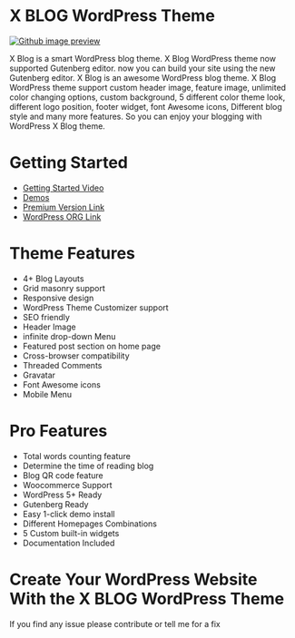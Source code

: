 # X BLOG WordPress Theme 

[![Github image preview](https://wpthemespace.com/wp-content/uploads/2018/09/screenshot-2.png)](https://wpthemespace.com/product/x-blog/)

X Blog is a smart WordPress blog theme. 
X Blog WordPress theme now supported Gutenberg editor. now you can build your site using the new Gutenberg editor.
X Blog is an awesome WordPress blog theme. X Blog WordPress theme support custom header image, feature image, unlimited color changing options, custom background, 5 different color theme look, different logo position, footer widget, font Awesome icons, Different blog style and many more features. So you can enjoy your blogging with WordPress X Blog theme.

# Getting Started
  * [Getting Started Video](https://www.youtube.com/watch?v=Cu3eFFQskCs)
  * [Demos](http://wpthemespace.com/xblog/xdemo/)
  * [Premium Version Link](https://wpthemespace.com/product/x-blog/)
  * [WordPress ORG Link](https://wordpress.org/themes/x-blog/)
  
  
# Theme Features 

* 4+ Blog Layouts
* Grid masonry support
* Responsive design
* WordPress Theme Customizer support
* SEO friendly
* Header Image
* infinite drop-down Menu
* Featured post section on home page
* Cross-browser compatibility
* Threaded Comments
* Gravatar
* Font Awesome icons
* Mobile Menu

# Pro Features
* Total words counting feature
* Determine the time of reading blog
* Blog QR code feature
* Woocommerce Support
* WordPress 5+ Ready
* Gutenberg Ready
* Easy 1-click demo install
* Different Homepages Combinations
* 5 Custom built-in widgets
* Documentation Included

# Create Your WordPress Website With the X BLOG WordPress Theme 
If you find any issue please contribute or tell me for a fix
